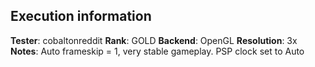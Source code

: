 ## Execution information

**Tester**: cobaltonreddit
**Rank**: GOLD
**Backend**: OpenGL
**Resolution**: 3x
**Notes**: Auto frameskip = 1, very stable gameplay. PSP clock set to Auto